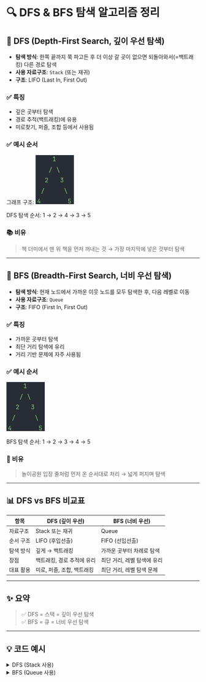 # 🔍 DFS & BFS 탐색 알고리즘 정리

## 📌 DFS (Depth-First Search, 깊이 우선 탐색)

- **탐색 방식**: 한쪽 끝까지 쭉 파고든 후 더 이상 갈 곳이 없으면 되돌아와서(=백트래킹) 다른 경로 탐색
- **사용 자료구조**: `Stack` (또는 재귀)
- **구조**: LIFO (Last In, First Out)

### ✅ 특징
- 깊은 곳부터 탐색
- 경로 추적(백트래킹)에 유용
- 미로찾기, 퍼즐, 조합 등에서 사용됨

### ✅ 예시 순서
그래프 구조:
![img.png](img.png)

DFS 탐색 순서: 1 → 2 → 4 → 3 → 5


### 📚 비유
> 책 더미에서 맨 위 책을 먼저 꺼내는 것 → 가장 마지막에 넣은 것부터 탐색

---

## 📌 BFS (Breadth-First Search, 너비 우선 탐색)

- **탐색 방식**: 현재 노드에서 가까운 이웃 노드를 모두 탐색한 후, 다음 레벨로 이동
- **사용 자료구조**: `Queue`
- **구조**: FIFO (First In, First Out)

### ✅ 특징
- 가까운 곳부터 탐색
- 최단 거리 탐색에 유리
- 거리 기반 문제에 자주 사용됨

### ✅ 예시 순서

![img.png](img.png)

BFS 탐색 순서: 1 → 2 → 3 → 4 → 5


### 🎫 비유
> 놀이공원 입장 줄처럼 먼저 온 순서대로 처리 → 넓게 퍼지며 탐색

---

## 📊 DFS vs BFS 비교표

| 항목         | DFS (깊이 우선)                | BFS (너비 우선)                |
|--------------|-------------------------------|-------------------------------|
| 자료구조     | Stack 또는 재귀               | Queue                         |
| 순서 구조    | LIFO (후입선출)                | FIFO (선입선출)               |
| 탐색 방식    | 깊게 → 백트래킹               | 가까운 곳부터 차례로 탐색     |
| 장점         | 백트래킹, 경로 추적에 유리     | 최단 거리, 레벨 탐색에 유리   |
| 대표 활용    | 미로, 퍼즐, 조합, 백트래킹     | 최단 거리, 레벨 탐색 문제     |

---

## ✨ 요약

> ✅ DFS = 스택 = 깊이 우선 탐색  
> ✅ BFS = 큐 = 너비 우선 탐색

---

## 💡 코드 예시

<details>
<summary>DFS (Stack 사용)</summary>

```java
Stack<Integer> stack = new Stack<>();
stack.push(start);
visited[start] = true;

while (!stack.isEmpty()) {
    int current = stack.pop();
    for (int i = 0; i < graph.length; i++) {
        if (!visited[i] && graph[current][i]) {
            visited[i] = true;
            stack.push(i);
        }
    }
}
```   
</details>

<details> <summary>BFS (Queue 사용)</summary>

```java
Queue<Integer> queue = new LinkedList<>();
queue.offer(start);
visited[start] = true;

while (!queue.isEmpty()) {
    int current = queue.poll();
    for (int i = 0; i < graph.length; i++) {
        if (!visited[i] && graph[current][i]) {
            visited[i] = true;
            queue.offer(i);
        }
    }
}
```
</details> 